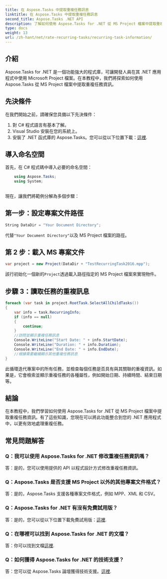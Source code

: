 ```yaml
---
title: 在 Aspose.Tasks 中提取重複任務訊息
linktitle: 在 Aspose.Tasks 中提取重複任務訊息
second_title: Aspose.Tasks .NET API
description: 了解如何使用 Aspose.Tasks for .NET 從 MS Project 檔案中提取重複任務資訊。 .NET 開發人員可以輕鬆整合。
type: docs
weight: 13
url: /zh-hant/net/rate-recurring-tasks/recurring-task-information/
---
```

## 介紹
Aspose.Tasks for .NET 是一個功能強大的程式庫，可讓開發人員在其 .NET 應用程式中使用 Microsoft Project 檔案。在本教程中，我們將探索如何使用 Aspose.Tasks 從 MS Project 檔案中提取重複任務資訊。
## 先決條件
在我們開始之前，請確保您具備以下先決條件：
1. 對 C# 程式語言有基本了解。
2. Visual Studio 安裝在您的系統上。
3. 安裝了 .NET 函式庫的 Aspose.Tasks。您可以從以下位置下載：[這裡](https://releases.aspose.com/tasks/net/).
## 導入命名空間
首先，在 C# 程式碼中導入必要的命名空間：
```csharp
    using Aspose.Tasks;
    using System;
    
```
現在，讓我們將範例分解為多個步驟：
## 第一步：設定專案文件路徑
```csharp
String DataDir = "Your Document Directory";
```
代替`"Your Document Directory"`以及 MS Project 檔案的路徑。
## 第 2 步：載入 MS 專案文件
```csharp
var project = new Project(DataDir + "TestRecurringTask2016.mpp");
```
該行初始化一個新的`Project`透過載入路徑指定的 MS Project 檔案來實現物件。
## 步驟 3：讀取任務的重複訊息
```csharp
foreach (var task in project.RootTask.SelectAllChildTasks())
{
    var info = task.RecurringInfo;
    if (info == null)
    {
        continue;
    }
    //訪問並顯示重複任務訊息
    Console.WriteLine("Start Date: " + info.StartDate);
    Console.WriteLine("Duration: " + info.Duration);
    Console.WriteLine("End Date: " + info.EndDate);
    //根據需要繼續顯示其他重複任務訊息
}
```
此循環迭代專案中的所有任務，並檢查每個任務是否具有與其關聯的重複資訊。如果是，它會檢索並顯示重複任務的各種屬性，例如開始日期、持續時間、結束日期等。
## 結論
在本教程中，我們學習如何使用 Aspose.Tasks for .NET 從 MS Project 檔案中提取重複任務資訊。有了這些知識，您現在可以將此功能整合到您的 .NET 應用程式中，以更有效地處理重複任務。
## 常見問題解答
### Q：我可以使用 Aspose.Tasks for .NET 修改重複任務資訊嗎？
答：是的，您可以使用提供的 API 以程式設計方式修改重複任務資訊。
### Q：Aspose.Tasks 是否支援 MS Project 以外的其他專案文件格式？
答：是的，Aspose.Tasks 支援各種專案文件格式，例如 MPP、XML 和 CSV。
### Q：Aspose.Tasks for .NET 有沒有免費試用版？
答：是的，您可以從以下位置下載免費試用版：[這裡](https://releases.aspose.com/).
### Q：在哪裡可以找到 Aspose.Tasks for .NET 的文檔？
答：你可以找到文檔[這裡](https://reference.aspose.com/tasks/net/).
### Q：如何獲得 Aspose.Tasks for .NET 的技術支援？
答：您可以從 Aspose.Tasks 論壇獲得技術支援。[這裡](https://forum.aspose.com/c/tasks/15).